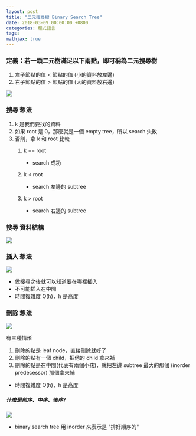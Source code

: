 ```yaml
---
layout: post
title: "二元搜尋樹 Binary Search Tree"
date: 2018-03-09 00:00:00 +0800
categories: 程式語言
tags:
mathjax: true
---
```


### 定義：若一顆二元樹滿足以下兩點，即可稱為二元搜尋樹

1. 左子節點的值 < 節點的值 (小的資料放左邊)
2. 右子節點的值 > 節點的值 (大的資料放右邊)

![](https://i.imgur.com/RlLZWJo.png)

### 搜尋 想法

1. k 是我們要找的資料
2. 如果 root 是 0，那麼就是一個 empty tree，所以 search 失敗
3. 否則，拿 k 和 root 比較
   1. k == root
      - search 成功
   2. k < root
      - search 左邊的 subtree
   3. k > root

      - search 右邊的 subtree

### 搜尋 資料結構

![](https://i.imgur.com/r7RUR26.png)

### 插入 想法

![](https://i.imgur.com/5sj7HiR.png)

- 做搜尋之後就可以知道要在哪裡插入
- 不可能插入在中間
- 時間複雜度 O(h)，h 是高度

### 刪除 想法

![](https://i.imgur.com/ZH2barn.png)

有三種情形

1. 刪除的點是 leaf node，直接刪除就好了
2. 刪除的點有一個 child，把他的 child 拿來補
3. 刪除的點是在中間(代表有兩個小孩)，就把左邊 subtree 最大的那個 (inorder predecessor) 那個拿來補

- 時間複雜度 O(h)，h 是高度

##### 什麼是前序、中序、後序?

![](https://i.imgur.com/qzFLOpZ.png)

- binary search tree 用 inorder 來表示是 "排好順序的"
